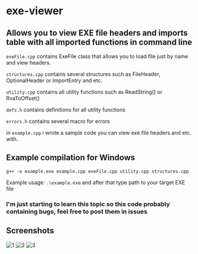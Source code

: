 # exe-viewer
## Allows you to view EXE file headers and imports table with all imported functions in command line

`exeFile.cpp` contains ExeFile class that allows you to load file just by name and view headers.

`structures.cpp` contains several structures such as FileHeader, OptionalHeader or ImportEntry and etc.

`utility.cpp` contains all utility functions such as ReadString() or RvaToOffset()

`defs.h` contains definitions for all utility functions

`errors.h` contains several macro for errors

in `example.cpp` i wrote a sample code you can view exe file headers and etc. with.

## Example compilation for Windows

`g++ -o example.exe example.cpp exeFile.cpp utility.cpp structures.cpp`

Example usage: `.\example.exe` and after that type path to your target EXE file

### I'm just starting to learn this topic so this code probably containing bugs, feel free to post them in issues

## Screenshots

![1](https://i.ibb.co/CswKt9Fp/Screenshot-2025-06-30-141434.png)
![2](https://i.ibb.co/Z6BsCR2n/Screenshot-2025-06-30-141621.png)
![3](https://i.ibb.co/fYSNDz6X/Screenshot-2025-06-30-141713.png)
